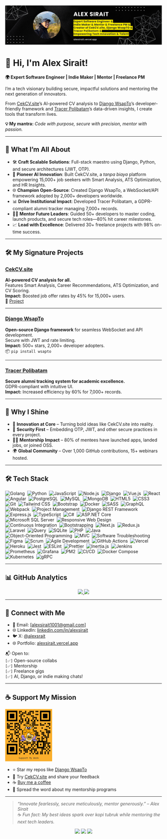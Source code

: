 ![Alex Sirait Banner](https://raw.githubusercontent.com/alexsirait/alexsirait/refs/heads/main/Black%20and%20Yellow%20Web%20Developer%20LinkedIn%20Banner%20(10).png)


# 👋 Hi, I'm Alex Sirait!

**🌍 Expert Software Engineer | Indie Maker | Mentor | Freelance PM** 

I’m a tech visionary building secure, impactful solutions and mentoring the next generation of innovators.

From [CekCV.site](https://cekcv.site)’s AI-powered CV analysis to [Django WsapTo](https://wsapto.vercel.app/)’s developer-friendly framework and [Tracer Polibatam](https://tracer.polibatam.ac.id)’s data-driven insights, I create tools that transform lives.

**💡 My mantra:** _Code with purpose, secure with precision, mentor with passion._

---

## 🚀 What I’m All About

- 🛠️ **Craft Scalable Solutions**: Full-stack maestro using Django, Python, and secure architectures (JWT, OTP).
- 🤖 **Pioneer AI Innovation**: Built CekCV.site, a *tanpa biaya* platform empowering 15,000+ job seekers with Smart Analysis, ATS Optimization, and HR Insights.
- 🌐 **Champion Open-Source**: Created Django WsapTo, a WebSocket/API framework adopted by 2,000+ developers worldwide.
- 📊 **Drive Institutional Impact**: Developed Tracer Polibatam, a GDPR-compliant alumni tracker managing 7,000+ records.
- 🧑‍🏫 **Mentor Future Leaders**: Guided 50+ developers to master coding, launch products, and secure tech roles—80% hit career milestones.
- 📈 **Lead with Excellence**: Delivered 30+ freelance projects with 98% on-time success.

---

## 🛠️ My Signature Projects

### [CekCV.site](https://cekcv.site)
**AI-powered CV analysis for all.**  
Features Smart Analysis, Career Recommendations, ATS Optimization, and CV Scoring.  
**Impact:** Boosted job offer rates by 45% for 15,000+ users.  
🎥 [Project](https://cekcv.site)

---

### [Django WsapTo](https://wsapto.vercel.app/)
**Open-source Django framework** for seamless WebSocket and API development.  
Secure with JWT and rate limiting.  
**Impact:** 500+ stars, 2,000+ developer adopters.  
📦 `pip install wsapto`

---

### [Tracer Polibatam](https://tracer.polibatam.ac.id)
**Secure alumni tracking system for academic excellence.**  
GDPR-compliant with intuitive UI.  
**Impact:** Increased efficiency by 60% for 7,000+ records.

---

## 🌟 Why I Shine

- 🚀 **Innovation at Core** – Turning bold ideas like CekCV.site into reality.
- 🔐 **Security First** – Embedding OTP, JWT, and other secure practices in every project.
- 🧑‍💻 **Mentorship Impact** – 80% of mentees have launched apps, landed jobs, or joined OSS.
- 🌍 **Global Community** – Over 1,000 GitHub contributions, 15+ webinars hosted.

---

## 🛠️ Tech Stack

![Golang](https://img.shields.io/badge/-Golang-05122A?style=flat&logo=go&logoColor=00ADD8)&nbsp;
![Python](https://img.shields.io/badge/-Python-05122A?style=flat&logo=python&logoColor=FFD43B)&nbsp;
![JavaScript](https://img.shields.io/badge/-JavaScript-05122A?style=flat&logo=javascript&logoColor=F7DF1E)&nbsp;
![Node.js](https://img.shields.io/badge/-Node.js-05122A?style=flat&logo=node.js&logoColor=339933)&nbsp;
![Django](https://img.shields.io/badge/-Django-05122A?style=flat&logo=django&logoColor=092E20)&nbsp;
![Vue.js](https://img.shields.io/badge/-Vue.js-05122A?style=flat&logo=vue.js&logoColor=4FC08D)&nbsp;
![React](https://img.shields.io/badge/-React-05122A?style=flat&logo=react&logoColor=61DAFB)&nbsp;
![Angular](https://img.shields.io/badge/-Angular-05122A?style=flat&logo=angular&logoColor=DD0031)&nbsp;
![PostgreSQL](https://img.shields.io/badge/-PostgreSQL-05122A?style=flat&logo=postgresql&logoColor=336791)&nbsp;
![MySQL](https://img.shields.io/badge/-MySQL-05122A?style=flat&logo=mysql&logoColor=4479A1)&nbsp;
![MongoDB](https://img.shields.io/badge/-MongoDB-05122A?style=flat&logo=mongodb&logoColor=47A248)&nbsp;
![HTML5](https://img.shields.io/badge/-HTML5-05122A?style=flat&logo=HTML5&logoColor=E34F26)&nbsp;
![CSS3](https://img.shields.io/badge/-CSS3-05122A?style=flat&logo=CSS3&logoColor=1572B6)&nbsp;
![Git](https://img.shields.io/badge/-Git-05122A?style=flat&logo=git&logoColor=F05032)&nbsp;
![Tailwind CSS](https://img.shields.io/badge/-Tailwind%20CSS-05122A?style=flat&logo=tailwind-css&logoColor=06B6D4)&nbsp;
![Bootstrap](https://img.shields.io/badge/-Bootstrap-05122A?style=flat&logo=bootstrap&logoColor=7952B3)&nbsp;
![Docker](https://img.shields.io/badge/-Docker-05122A?style=flat&logo=docker&logoColor=2496ED)&nbsp;
![SASS](https://img.shields.io/badge/-SASS-05122A?style=flat&logo=sass&logoColor=CC6699)&nbsp;
![GraphQL](https://img.shields.io/badge/-GraphQL-05122A?style=flat&logo=graphql&logoColor=E10098)&nbsp;
![Webpack](https://img.shields.io/badge/-Webpack-05122A?style=flat&logo=webpack&logoColor=8DD6F9)&nbsp;
![Project Management](https://img.shields.io/badge/-Project%20Management-05122A?style=flat&logo=project-management)&nbsp;
![Django REST Framework](https://img.shields.io/badge/-Django%20REST%20Framework-05122A?style=flat&logo=django&logoColor=092E20)&nbsp;
![Express.js](https://img.shields.io/badge/-Express.js-05122A?style=flat&logo=express&logoColor=000000)&nbsp;
![TypeScript](https://img.shields.io/badge/-TypeScript-05122A?style=flat&logo=typescript&logoColor=3178C6)&nbsp;
![C#](https://img.shields.io/badge/-C%23-05122A?style=flat&logo=csharp&logoColor=239120)&nbsp;
![ASP.NET Core](https://img.shields.io/badge/-ASP.NET%20Core-05122A?style=flat&logo=aspdotnet&logoColor=5C2D91)&nbsp;
![Microsoft SQL Server](https://img.shields.io/badge/-Microsoft%20SQL%20Server-05122A?style=flat&logo=microsoftsqlserver&logoColor=CC2927)&nbsp;
![Responsive Web Design](https://img.shields.io/badge/-Responsive%20Web%20Design-05122A?style=flat&logo=web-design)&nbsp;
![Continuous Integration](https://img.shields.io/badge/-Continuous%20Integration-05122A?style=flat&logo=ci&logoColor=6CC24A)&nbsp;
![Bootstrapping](https://img.shields.io/badge/-Bootstrapping-05122A?style=flat&logo=bootstrap&logoColor=7952B3)&nbsp;
![Next.js](https://img.shields.io/badge/-Next.js-05122A?style=flat&logo=nextdotjs&logoColor=000000)&nbsp;
![Redux.js](https://img.shields.io/badge/-Redux.js-05122A?style=flat&logo=redux&logoColor=764ABC)&nbsp;
![Laravel](https://img.shields.io/badge/-Laravel-05122A?style=flat&logo=laravel&logoColor=FF2D20)&nbsp;
![jQuery](https://img.shields.io/badge/-jQuery-05122A?style=flat&logo=jquery&logoColor=0769AD)&nbsp;
![SQLite](https://img.shields.io/badge/-SQLite-05122A?style=flat&logo=sqlite&logoColor=003B57)&nbsp;
![PHP](https://img.shields.io/badge/-PHP-05122A?style=flat&logo=php&logoColor=777BB4)&nbsp;
![Java](https://img.shields.io/badge/-Java-05122A?style=flat&logo=java&logoColor=007396)&nbsp;
![Object-Oriented Programming](https://img.shields.io/badge/-Object%20Oriented%20Programming-05122A?style=flat&logo=java&logoColor=007396)&nbsp;
![MVC](https://img.shields.io/badge/-Model%20View%20Controller-05122A?style=flat&logo=angular&logoColor=DD0031)&nbsp;
![Software Troubleshooting](https://img.shields.io/badge/-Software%20Troubleshooting-05122A?style=flat&logo=bughunter&logoColor=F44336)&nbsp;
![Figma](https://img.shields.io/badge/-Figma-05122A?style=flat&logo=figma&logoColor=F24E1E)&nbsp;
![Scrum](https://img.shields.io/badge/-Scrum-05122A?style=flat&logo=scrum&logoColor=E10000)&nbsp;
![Agile Development](https://img.shields.io/badge/-Agile%20Development-05122A?style=flat&logo=agile&logoColor=F7B500)&nbsp;
![GitHub Actions](https://img.shields.io/badge/-GitHub%20Actions-05122A?style=flat&logo=github-actions&logoColor=2088FF)&nbsp;
![Vercel](https://img.shields.io/badge/-Vercel-05122A?style=flat&logo=vercel&logoColor=000000)&nbsp;
![Heroku](https://img.shields.io/badge/-Heroku-05122A?style=flat&logo=heroku&logoColor=430098)&nbsp;
![Jest](https://img.shields.io/badge/-Jest-05122A?style=flat&logo=jest&logoColor=99425B)&nbsp;
![ESLint](https://img.shields.io/badge/-ESLint-05122A?style=flat&logo=eslint&logoColor=4B32C3)&nbsp;
![Prettier](https://img.shields.io/badge/-Prettier-05122A?style=flat&logo=prettier&logoColor=F7B93E)&nbsp;
![Inertia.js](https://img.shields.io/badge/-Inertia.js-05122A?style=flat&logo=inertia&logoColor=652D90)&nbsp;
![Jenkins](https://img.shields.io/badge/-Jenkins-05122A?style=flat&logo=jenkins&logoColor=D24939)&nbsp;
![Prometheus](https://img.shields.io/badge/-Prometheus-05122A?style=flat&logo=prometheus&logoColor=E6522C)&nbsp;
![Grafana](https://img.shields.io/badge/-Grafana-05122A?style=flat&logo=grafana&logoColor=F46800)&nbsp;
![PM2](https://img.shields.io/badge/-PM2-05122A?style=flat&logo=pm2&logoColor=2C3E50)&nbsp;
![CI/CD](https://img.shields.io/badge/-CI/CD-05122A?style=flat&logo=githubactions&logoColor=2088FF)&nbsp;
![Docker Compose](https://img.shields.io/badge/-Docker%20Compose-05122A?style=flat&logo=docker&logoColor=2496ED)&nbsp;
![Kubernetes](https://img.shields.io/badge/-Kubernetes-05122A?style=flat&logo=kubernetes&logoColor=326CE5)&nbsp;
![gRPC](https://img.shields.io/badge/-gRPC-05122A?style=flat&logo=grpc&logoColor=0078D7)&nbsp;

---

## 📊 GitHub Analytics

<p align="center">
<a href="https://github.com/alexsirait">
  <img height="180em" src="https://github-readme-stats-eight-theta.vercel.app/api?username=alexsirait&show_icons=true&theme=algolia&include_all_commits=true&count_private=true"/>
  <img height="180em" src="https://github-readme-stats-eight-theta.vercel.app/api/top-langs/?username=alexsirait&layout=compact&langs_count=8&theme=algolia"/>
</a>
</p>

---

## 🤝 Connect with Me

- 📩 Email: [alexsirait1001@gmail.com]
- 🌐 LinkedIn: [linkedin.com/in/alexsirait](https://linkedin.com/in/alexsirait)
- 🐦 X: [@alexsrait](https://twitter.com/alexsrait)
- 🌐 Portfolio: [alexsirait.vercel.app](https://alexsirait.vercel.app)

📬 Open to:  
`[✅]` Open-source collabs  
`[✅]` Mentorship  
`[✅]` Freelance gigs  
`[✅]` AI, Django, or indie making chats!

---

## ☕ Support My Mission

<img src="https://raw.githubusercontent.com/alexsirait/alexsirait/refs/heads/main/donasi.PNG" alt="alex sirait saweria" style="width: 30%; max-width: 300px;" />

- ⭐ Star my repos like [Django WsapTo](https://wsapto.vercel.app/)
- 🙌 Try [CekCV.site](https://cekcv.site) and share your feedback
- ☕ [Buy me a coffee](https://saweria.co/alexsirait)
- 📣 Spread the word about my mentorship programs

---

> _“Innovate fearlessly, secure meticulously, mentor generously.” – Alex Sirait_  
> ☕ _Fun fact: My best ideas spark over kopi tubruk while mentoring the next tech leaders._



<p align="center">
  <a href="https://github.com/alexsirait"><img src="https://img.shields.io/badge/-GitHub-05122A?style=flat&logo=github"/></a>
  <a href="https://www.linkedin.com/in/alexsirait/"><img src="https://img.shields.io/badge/-LinkedIn-0077B5?style=flat&logo=Linkedin&logoColor=white"/></a>
  <a href="https://alexsirait.medium.com/"><img src="https://img.shields.io/badge/-Medium-12100E?style=flat&logo=medium&logoColor=white"/></a>
</p>
